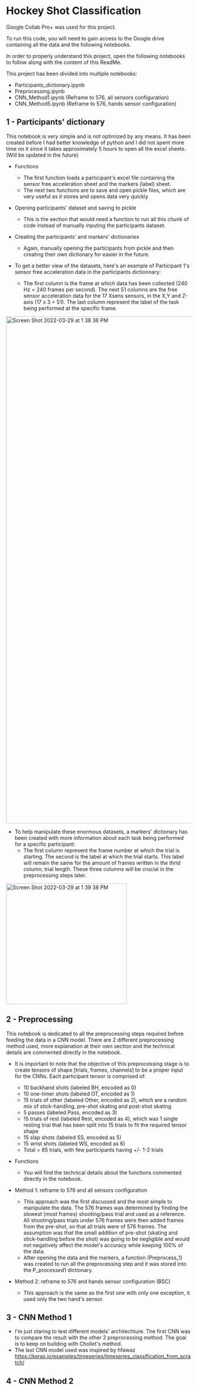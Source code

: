 # Hockey Shot Classification
Google Collab Pro+ was used for this project.

To run this code, you will need to gain access to the Google drive containing all the data and the following notebooks.

In order to properly understand this project, open the following notebooks to follow along with the content of this ReadMe. 

This project has been divided into multiple notebooks:
- Participants_dictionary.ipynb
- Preprocessing.ipynb
- CNN_Method1.ipynb (Reframe to 576, all sensors configuration)
- CNN_Method5.ipynb (Reframe to 576, hands sensor configuration)

## 1 - Participants' dictionary
This notebook is very simple and is not optimized by any means. It has been created before I had better knowledge of python and I did not spent more time on it since it takes approximately 5 hours to open all the excel sheets. (Will be updated in the future)

- Functions
  - The first function loads a participant's excel file containing the sensor free acceleration sheet and the markers (label) sheet.
  - The next two functions are to save and open pickle files, which are very useful as it stores and opens data very quickly

- Opening participants' dataset and saving to pickle
  - This is the section that would need a function to run all this chunk of code instead of manually inputing the participants dataset.

- Creating the participants' and markers' dictionaries
  - Again, manually opening the participants from pickle and then creating their own dictionary for easier in the future.

- To get a better view of the datasets, here's an example of Participant 1's sensor free acceleration data in the participants dictionnary:
  - The first column is the frame at which data has been collected (240 Hz = 240 frames per second). The next 51 columns are the free sensor acceleration data for the 17 Xsens sensors, in the X,Y and Z-axis (17 x 3 = 51). The last column represent the label of the task being performed at the specific frame.
<img width="1383" alt="Screen Shot 2022-03-29 at 1 38 36 PM" src="https://user-images.githubusercontent.com/83588457/160672310-83af7b7a-63aa-435f-a150-ae389726fdca.png">


- To help manipulate these enormous datasets, a markers' dictionary has been created with more information about each task being performed for a specific participant: 
  - The first column represent the frame number at which the trial is starting. The second is the label at which the trial starts. This label will remain the same for the amount of frames written in the thrid column; trial length. These three columns will be crucial in the preprocessing steps later.
<img width="329" alt="Screen Shot 2022-03-29 at 1 39 38 PM" src="https://user-images.githubusercontent.com/83588457/160674402-c8daba95-c640-48fc-852b-7502fadaa51f.png">



## 2 - Preprocessing
This notebook is dedicated to all the preprocessing steps required before feeding the data in a CNN model. There are 2 different preprocessing method used, more explanation at their own section and the technical details are commented directly in the notebook.

- It is important to note that the objective of this preprocessing stage is to create tensors of shape [trials, frames, channels] to be a proper input for the CNNs. Each participant tensor is comprised of:
   - 10 backhand shots (labeled BH, encoded as 0)
   - 10 one-timer shots (labeled OT, encoded as 1)
   - 15 trials of other (labeled Other, encoded as 2), which are a random mix of stick-handling, pre-shot skating and post-shot skating
   - 5 passes (labeled Pass, encoded as 3)
   - 15 trials of rest (labeled Rest, encoded as 4), which was 1 single resting trial that has been split into 15 trials to fit the required tensor shape
   - 15 slap shots (labeled SS, encoded as 5)
   - 15 wrist shots (labeled WS, encoded as 6)
   - Total = 85 trials, with few participants having +/- 1-2 trials

- Functions
  - You will find the technical details about the functions commented directly in the notebook.

- Method 1: reframe to 576 and all sensors configuration
  - This approach was the first discussed and the most simple to manipulate the data. The 576 frames was determined by finding the slowest (most frames) shooting/pass trial and used as a reference. All shooting/pass trials under 576 frames were then added frames from the pre-shot, so that all trials were of 576 frames. The assumption was that the small addition of pre-shot (skating and stick-handling before the shot) was going to be negligible and would not negatively affect the model's accuracy while keeping 100% of the data.
  - After opening the data and the markers, a function (Preprocess_1) was created to run all the preprocessing step and it was stored into the P_processed1 dictionary.

- Method 2: reframe to 576 and hands sensor configuration (BSC)
  - This approach is the same as the first one with only one exception, it used only the two hand's sensor.
  

## 3 - CNN Method 1
- I'm just staring to test different models' architechture. The first CNN was to compare the result with the other 2 preprocessing method. The goal is to keep on building with Chollet's method.
- The last CNN model used was inspired by hfawaz https://keras.io/examples/timeseries/timeseries_classification_from_scratch/ 
## 4 - CNN Method 2


